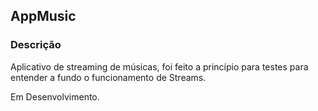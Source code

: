 ## AppMusic

### Descrição
Aplicativo de streaming de músicas, foi feito a princípio para testes para entender a fundo o funcionamento de Streams.

Em Desenvolvimento.
